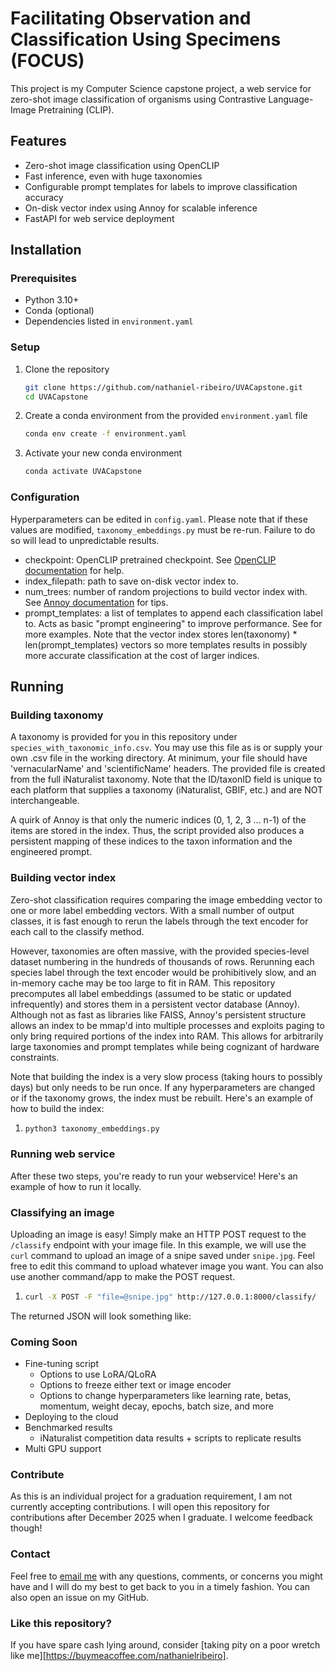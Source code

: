# Facilitating Observation and Classification Using Specimens (FOCUS)

This project is my Computer Science capstone project, a web service for zero-shot image classification of organisms using Contrastive Language-Image Pretraining (CLIP).

## Features
- Zero-shot image classification using OpenCLIP
- Fast inference, even with huge taxonomies 
- Configurable prompt templates for labels to improve classification accuracy
- On-disk vector index using Annoy for scalable inference
- FastAPI for web service deployment

## Installation

### Prerequisites
- Python 3.10+
- Conda (optional)
- Dependencies listed in `environment.yaml`

### Setup
1. Clone the repository
   ```sh
   git clone https://github.com/nathaniel-ribeiro/UVACapstone.git
   cd UVACapstone
   
2. Create a conda environment from the provided `environment.yaml` file
   ```sh
   conda env create -f environment.yaml

3. Activate your new conda environment
   ```sh
   conda activate UVACapstone

### Configuration
Hyperparameters can be edited in `config.yaml`. Please note that if these values are modified, `taxonomy_embeddings.py` 
must be re-run. Failure to do so will lead to unpredictable results.
* checkpoint: OpenCLIP pretrained checkpoint. See [OpenCLIP documentation](https://github.com/mlfoundations/open_clip) for help.
* index_filepath: path to save on-disk vector index to.
* num_trees: number of random projections to build vector index with. See [Annoy documentation](https://github.com/spotify/annoy) for tips.
* prompt_templates: a list of templates to append each classification label to. Acts as basic "prompt engineering" to improve performance. See <link to CLIP prompt engineering> for more examples. Note that the vector index stores len(taxonomy) * len(prompt_templates) vectors so more templates results in possibly more accurate classification at the cost of larger indices.

## Running

### Building taxonomy
A taxonomy is provided for you in this repository under `species_with_taxonomic_info.csv`. You may 
use this file as is or supply your own .csv file in the working directory. At minimum, your file should have 'vernacularName' and 'scientificName' headers.
The provided file is created from the full iNaturalist taxonomy. Note that the ID/taxonID field is unique to each platform
that supplies a taxonomy (iNaturalist, GBIF, etc.) and are NOT interchangeable.

A quirk of Annoy is that only the numeric indices (0, 1, 2, 3 ... n-1) of the items are stored in the index. Thus, the
script provided also produces a persistent mapping of these indices to the taxon information and the engineered prompt.

### Building vector index
Zero-shot classification requires comparing the image embedding vector to one or more label embedding vectors.
With a small number of output classes, it is fast enough to rerun the labels through the text encoder for each call
to the classify method. 

However, taxonomies are often massive, with the provided species-level dataset numbering in the hundreds of thousands of rows. 
Rerunning each species label through the text encoder would be prohibitively slow, and an in-memory cache may be too large to fit
in RAM. This repository precomputes all label embeddings (assumed to be static or updated infrequently) and stores them in a persistent vector database (Annoy). 
Although not as fast as libraries like FAISS, Annoy's persistent structure allows an index to be mmap'd into multiple processes 
and exploits paging to only bring required portions of the index into RAM. This allows for arbitrarily large taxonomies and 
prompt templates while being cognizant of hardware constraints.

Note that building the index is a very slow process (taking hours to possibly days) but only needs to be run once. If
any hyperparameters are changed or if the taxonomy grows, the index must be rebuilt. Here's an example of how to build
the index:

1.
   ```sh
   python3 taxonomy_embeddings.py

### Running web service
After these two steps, you're ready to run your webservice! Here's an example of how to run it locally.
<Add uvicorn script here>

### Classifying an image
Uploading an image is easy! Simply make an HTTP POST request to the `/classify` endpoint with your image file.
In this example, we will use the `curl` command to upload an image of a snipe saved under `snipe.jpg`.
Feel free to edit this command to upload whatever image you want. You can also use another command/app to make the POST
request.

1.
   ```sh
   curl -X POST -F "file=@snipe.jpg" http://127.0.0.1:8000/classify/

The returned JSON will look something like:

### Coming Soon
- Fine-tuning script
  - Options to use LoRA/QLoRA
  - Options to freeze either text or image encoder
  - Options to change hyperparameters like learning rate, betas, momentum, weight decay, epochs, batch size, and more
- Deploying to the cloud
- Benchmarked results
  - iNaturalist competition data results + scripts to replicate results
- Multi GPU support

### Contribute
As this is an individual project for a graduation requirement, I am not currently accepting contributions. I will open
this repository for contributions after December 2025 when I graduate. I welcome feedback though!

### Contact
Feel free to [email me](mailto:nathaniel.eldred.ribeiro@gmail.com) with any questions, comments, or concerns you might have and I will do my best to get back to you in a timely fashion. 
You can also open an issue on my GitHub.

### Like this repository?
If you have spare cash lying around, consider [taking pity on a poor wretch like me][https://buymeacoffee.com/nathanielribeiro].
